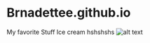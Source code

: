 # Brnadettee.github.io 

My favorite Stuff
Ice cream hshshshs
![alt text](https://joyfoodsunshine.com/wp-content/uploads/2020/06/homemade-chocolate-ice-cream-recipe-7.jpg)
